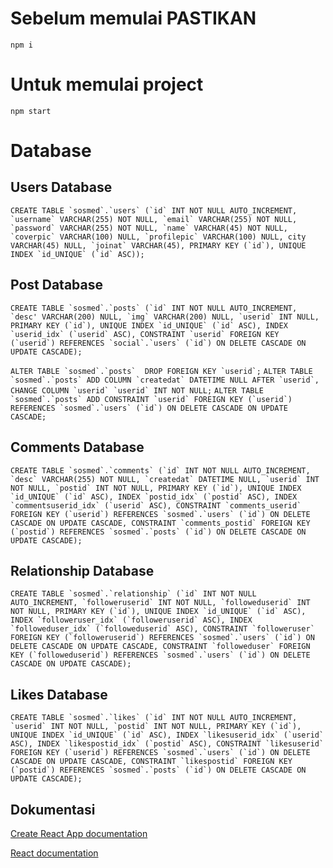 # Sebelum memulai PASTIKAN

`npm i`

# Untuk memulai project

`npm start`


# Database

## Users Database

```CREATE TABLE `sosmed`.`users` (`id` INT NOT NULL AUTO_INCREMENT, `username` VARCHAR(255) NOT NULL, `email` VARCHAR(255) NOT NULL, `password` VARCHAR(255) NOT NULL, `name` VARCHAR(45) NOT NULL, `coverpic` VARCHAR(100) NULL, `profilepic` VARCHAR(100) NULL, city VARCHAR(45) NULL, `joinat` VARCHAR(45), PRIMARY KEY (`id`), UNIQUE INDEX `id_UNIQUE` (`id` ASC)); ```

## Post Database

``` CREATE TABLE `sosmed`.`posts` (`id` INT NOT NULL AUTO_INCREMENT, `desc' VARCHAR(200) NULL, `img` VARCHAR(200) NULL, `userid` INT NULL, PRIMARY KEY (`id`), UNIQUE INDEX `id_UNIQUE` (`id` ASC), INDEX `userid_idx` (`userid` ASC), CONSTRAINT `userid` FOREIGN KEY (`userid`) REFERENCES `social`.`users` (`id`) ON DELETE CASCADE ON UPDATE CASCADE); ```

``` ALTER TABLE `sosmed`.`posts`  DROP FOREIGN KEY `userid`; ```
``` ALTER TABLE `sosmed`.`posts` ADD COLUMN `createdat` DATETIME NULL AFTER `userid`, CHANGE COLUMN `userid` `userid` INT NOT NULL; ```
``` ALTER TABLE `sosmed`.`posts` ADD CONSTRAINT `userid` FOREIGN KEY (`userid`) REFERENCES `sosmed`.`users` (`id`) ON DELETE CASCADE ON UPDATE CASCADE; ```

## Comments Database

``` CREATE TABLE `sosmed`.`comments` (`id` INT NOT NULL AUTO_INCREMENT, `desc` VARCHAR(255) NOT NULL, `createdat` DATETIME NULL, `userid` INT NOT NULL, `postid` INT NOT NULL, PRIMARY KEY (`id`), UNIQUE INDEX `id_UNIQUE` (`id` ASC), INDEX `postid_idx` (`postid` ASC), INDEX `commentsuserid_idx` (`userid` ASC), CONSTRAINT `comments_userid` FOREIGN KEY (`userid`) REFERENCES `sosmed`.`users` (`id`) ON DELETE CASCADE ON UPDATE CASCADE, CONSTRAINT `comments_postid` FOREIGN KEY (`postid`) REFERENCES `sosmed`.`posts` (`id`) ON DELETE CASCADE ON UPDATE CASCADE); ```

## Relationship Database

``` CREATE TABLE `sosmed`.`relationship` (`id` INT NOT NULL AUTO_INCREMENT, `followeruserid` INT NOT NULL, `followeduserid` INT NOT NULL, PRIMARY KEY (`id`), UNIQUE INDEX `id_UNIQUE` (`id` ASC), INDEX `followeruser_idx` (`followeruserid` ASC), INDEX `followeduser_idx` (`followeduserid` ASC), CONSTRAINT `followeruser` FOREIGN KEY (`followeruserid`) REFERENCES `sosmed`.`users` (`id`) ON DELETE CASCADE ON UPDATE CASCADE, CONSTRAINT `followeduser` FOREIGN KEY (`followeduserid`) REFERENCES `sosmed`.`users` (`id`) ON DELETE CASCADE ON UPDATE CASCADE); ```

## Likes Database

```CREATE TABLE `sosmed`.`likes` (`id` INT NOT NULL AUTO_INCREMENT, `userid` INT NOT NULL, `postid` INT NOT NULL, PRIMARY KEY (`id`), UNIQUE INDEX `id_UNIQUE` (`id` ASC), INDEX `likesuserid_idx` (`userid` ASC), INDEX `likespostid_idx` (`postid` ASC), CONSTRAINT `likesuserid` FOREIGN KEY (`userid`) REFERENCES `sosmed`.`users` (`id`) ON DELETE CASCADE ON UPDATE CASCADE, CONSTRAINT `likespostid` FOREIGN KEY (`postid`) REFERENCES `sosmed`.`posts` (`id`) ON DELETE CASCADE ON UPDATE CASCADE); ```

## Dokumentasi

[Create React App documentation](https://facebook.github.io/create-react-app/docs/getting-started)

[React documentation](https://reactjs.org/)

